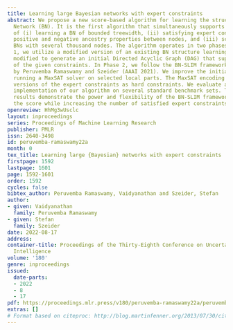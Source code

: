 ```yaml
---
title: Learning large Bayesian networks with expert constraints
abstract: We propose a new score-based algorithm for learning the structure of a Bayesian
  Network (BN). It is the first algorithm that simultaneously supports the requirements
  of (i) learning a BN of bounded treewidth, (ii) satisfying expert constraints, including
  positive and negative ancestry properties between nodes, and (iii) scaling up to
  BNs with several thousand nodes. The algorithm operates in two phases. In Phase
  1, we utilize a modified version of an existing BN structure learning algorithm,
  modified to generate an initial Directed Acyclic Graph (DAG) that supports a portion
  of the given constraints. In Phase 2, we follow the BN-SLIM framework, introduced
  by Peruvemba Ramaswamy and Szeider (AAAI 2021). We improve the initial DAG by repeatedly
  running a MaxSAT solver on selected local parts. The MaxSAT encoding entails local
  versions of the expert constraints as hard constraints. We evaluate a prototype
  implementation of our algorithm on several standard benchmark sets. The encouraging
  results demonstrate the power and flexibility of the BN-SLIM framework. It boosts
  the score while increasing the number of satisfied expert constraints.
openreview: HhMg3wUsclc
layout: inproceedings
series: Proceedings of Machine Learning Research
publisher: PMLR
issn: 2640-3498
id: peruvemba-ramaswamy22a
month: 0
tex_title: Learning large {Bayesian} networks with expert constraints
firstpage: 1592
lastpage: 1601
page: 1592-1601
order: 1592
cycles: false
bibtex_author: Peruvemba Ramaswamy, Vaidyanathan and Szeider, Stefan
author:
- given: Vaidyanathan
  family: Peruvemba Ramaswamy
- given: Stefan
  family: Szeider
date: 2022-08-17
address:
container-title: Proceedings of the Thirty-Eighth Conference on Uncertainty in Artificial
  Intelligence
volume: '180'
genre: inproceedings
issued:
  date-parts:
  - 2022
  - 8
  - 17
pdf: https://proceedings.mlr.press/v180/peruvemba-ramaswamy22a/peruvemba-ramaswamy22a.pdf
extras: []
# Format based on citeproc: http://blog.martinfenner.org/2013/07/30/citeproc-yaml-for-bibliographies/
---
```

